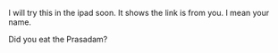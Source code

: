 
I will try this in the ipad soon. It shows the link is from you. I mean your name.

Did you eat the Prasadam?
